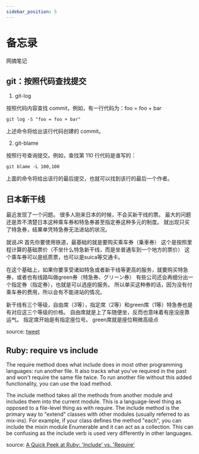 ```yaml
---
sidebar_position: 5
---
```


# 备忘录

网摘笔记

## git：按照代码查找提交

1. git-log

按照代码内容查找 commit，例如，有一行代码为：foo = foo + bar

    git log -S "foo = foo + bar"

上述命令将给出该行代码创建的 commit。

2. git-blame

按照行号查询提交。例如，查找第 110 行代码是谁写的：

    git blame -L 100,100

上面的命令将给出该行的最后提交，也就可以找到该行的最后一个作者。


## 日本新干线

最近发现了一个问题。
很多人刚来日本的时候，不会买新干线的票。
最大的问题还是弄不清楚日本这种乘车券和特急券甚至指定券这种多元的制度。
就出现只买了特急券，结果单凭特急券无法进站的状况。

就说JR
首先你要使用铁道，最基础的就是要购买乘车券（乗車券）
这个是按照里程计算的基础票价（不坐什么特急新干线，而是坐普通车到一个地方的票价）
这个乘车券可以是纸质票，也可以是suica等交通卡。

在这个基础上，如果你要享受诸如特急或者新干线等更高的服务，就要购买特急券，或者也有线路叫做green券（特急券、グリーン券）
有些公司还会再细分出一个指定券（指定券），也就是可以选座的服务。
所以单买这种券的话，因为没有付乘车券的费用，所以会有不能进站的情况。

新干线有三个等级，自由席（3等），指定席（2等）和green席（1等）特急券也是有对应这三个等级的价格。
自由席就是上了车随便坐，反而也意味着有座没座靠运气。
指定席开始是有指定座位号。
green席就是座位稍微高级点

source: [tweet](https://twitter.com/yuebanzhu/status/1622961425739313153)


## Ruby: require vs include

The require method does what include does in most other programming languages: run another file. It also tracks what you've required in the past and won't require the same file twice. To run another file without this added functionality, you can use the load method.

The include method takes all the methods from another module and includes them into the current module. This is a language-level thing as opposed to a file-level thing as with require. The include method is the primary way to "extend" classes with other modules (usually referred to as mix-ins). For example, if your class defines the method "each", you can include the mixin module Enumerable and it can act as a collection. This can be confusing as the include verb is used very differently in other languages.

source: [A Quick Peek at Ruby: 'Include' vs. 'Require'](http://ruby.about.com/b/2008/10/23/a-quick-peek-at-ruby-include-vs-require.htm)

